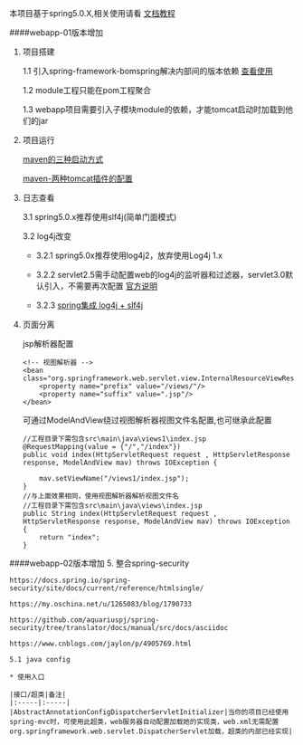 本项目基于spring5.0.X,相关使用请看 [文档教程](https://github.com/lfvepclr/spring-5-framework-doc)

####webapp-01版本增加

1. 项目搭建

    1.1 引入spring-framework-bomspring解决内部间的版本依赖 [查看使用](https://www.cnblogs.com/YLsY/p/5711103.html)
    
    1.2 module工程只能在pom工程聚合
    
    1.3 webapp项目需要引入子模块module的依赖，才能tomcat启动时加载到他们的jar
    
2. 项目运行
    
    [maven的三种启动方式](https://www.cnblogs.com/lcs-java/p/8468023.html)
    
    [maven-两种tomcat插件的配置](https://blog.csdn.net/j080624/article/details/67639259/)
    
3. 日志查看

    3.1 spring5.0.x推荐使用slf4j(简单门面模式)
    
    3.2 log4j改变
    
    * 3.2.1 spring5.0x推荐使用log4j2，放弃使用Log4j 1.x
        
    * 3.2.2 servlet2.5需手动配置web的log4j的监听器和过滤器，servlet3.0默认引入，不需要再次配置  [官方说明](http://logging.apache.org/log4j/2.0/manual/webapp.html)
        
    * 3.2.3 [spring集成 log4j + slf4j](https://www.cnblogs.com/yinz/p/5695995.html)

4. 页面分离
    
    jsp解析器配置
    ```
    <!-- 视图解析器 -->
    <bean class="org.springframework.web.servlet.view.InternalResourceViewResolver">
        <property name="prefix" value="/views/"/>
        <property name="suffix" value=".jsp"/>
    </bean>
    ```
    可通过ModelAndView绕过视图解析器视图文件名配置,也可继承此配置
    ```
    //工程目录下需包含src\main\java\views1\index.jsp
    @RequestMapping(value = {"/","/index"})
    public void index(HttpServletRequest request , HttpServletResponse response, ModelAndView mav) throws IOException {
    
        mav.setViewName("/views1/index.jsp");
    }
    //与上面效果相同，使用视图解析器解析视图文件名
    //工程目录下需包含src\main\java\views\index.jsp
    public String index(HttpServletRequest request , HttpServletResponse response, ModelAndView mav) throws IOException {
        return "index";
    }
    ```
####webapp-02版本增加
5. 整合spring-security
    
    https://docs.spring.io/spring-security/site/docs/current/reference/htmlsingle/
    
    https://my.oschina.net/u/1265083/blog/1790733
    
    https://github.com/aquariuspj/spring-security/tree/translator/docs/manual/src/docs/asciidoc
    
    https://www.cnblogs.com/jaylon/p/4905769.html
    
    5.1 java config
    
    * 使用入口
    
    |接口/超类|备注|
    |:-----|:-----|
    |AbstractAnnotationConfigDispatcherServletInitializer|当你的项目已经使用spring-mvc时，可使用此超类，web服务器自动配置加载她的实现类，web.xml无需配置org.springframework.web.servlet.DispatcherServlet加载，超类的内部已经实现|
    
    
    